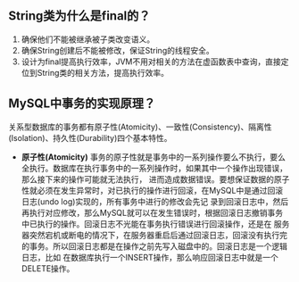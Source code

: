 ## String类为什么是final的？
1. 确保他们不能被继承被子类改变语义。
2. 确保String创建后不能被修改，保证String的线程安全。
3. 设计为final提高执行效率，JVM不用对相关的方法在虚函数表中查询，直接定位到String类的相关方法，提高执行效率。
## MySQL中事务的实现原理？
关系型数据库的事务都有原子性(Atomicity)、一致性(Consistency)、隔离性(Isolation)、持久性(Durability)四个基本特性。
- **原子性(Atomicity)**
 事务的原子性就是事务中的一系列操作要么不执行，要么全执行。数据库在执行事务中的一系列操作时，如果其中一个操作出现错误，那么接下来的操作可能就无法执行，
 进而造成数据错误。要想保证数据的原子性就必须在发生异常时，对已执行的操作进行回滚，在MySQL中是通过回滚日志(undo log)实现的，所有事务中进行的修改会先记
 录到回滚日志中，然后再执行对应修改，那么MySQL就可以在发生错误时，根据回滚日志撤销事务中已执行的操作。回滚日志不光能在事务执行错误进行回滚操作，还是在
 服务器突然宕机或断电的情况下，在服务器重启后通过回滚日志，回滚没有执行完的事务。所以回滚日志都是在操作之前先写入磁盘中的。回滚日志是一个逻辑日志，比如
 在数据库执行一个INSERT操作，那么响应回滚日志中就是一个DELETE操作。
